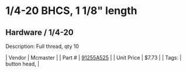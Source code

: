 # 1/4-20 BHCS, 1 1/8" length
## Hardware / 1/4-20
Description: 	Full thread, qty 10 

| Vendor | Mcmaster | 
| Part # | [91255A525](https://www.mcmaster.com/#91255A525) | 
| Unit Price | $7.73 | 
| Tags: | button head,  | 
